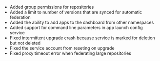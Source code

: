 - Added group permissions for repositories
- Added a limit to number of versions that are synced for automatic federation
- Added the ability to add apps to the dashboard from other namespaces
- Added support for command line parameters in app launch config service
- Fixed intermittent upgrade crash because service is marked for deletion but not deleted
- Fixed the service account from reseting on upgrade
- Fixed proxy timeout error when federating large repositories



